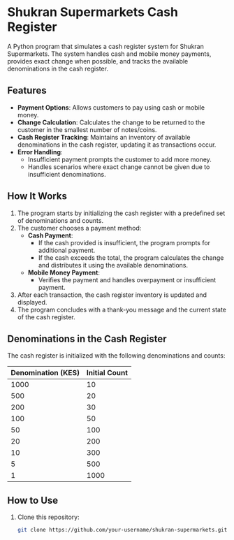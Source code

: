 # Shukran Supermarkets Cash Register

A Python program that simulates a cash register system for Shukran Supermarkets. The system handles cash and mobile money payments, provides exact change when possible, and tracks the available denominations in the cash register.

## Features

- **Payment Options**: Allows customers to pay using cash or mobile money.
- **Change Calculation**: Calculates the change to be returned to the customer in the smallest number of notes/coins.
- **Cash Register Tracking**: Maintains an inventory of available denominations in the cash register, updating it as transactions occur.
- **Error Handling**:
  - Insufficient payment prompts the customer to add more money.
  - Handles scenarios where exact change cannot be given due to insufficient denominations.

## How It Works

1. The program starts by initializing the cash register with a predefined set of denominations and counts.
2. The customer chooses a payment method:
   - **Cash Payment**:
     - If the cash provided is insufficient, the program prompts for additional payment.
     - If the cash exceeds the total, the program calculates the change and distributes it using the available denominations.
   - **Mobile Money Payment**:
     - Verifies the payment and handles overpayment or insufficient payment.
3. After each transaction, the cash register inventory is updated and displayed.
4. The program concludes with a thank-you message and the current state of the cash register.

## Denominations in the Cash Register

The cash register is initialized with the following denominations and counts:

| Denomination (KES) | Initial Count |
|---------------------|---------------|
| 1000               | 10            |
| 500                | 20            |
| 200                | 30            |
| 100                | 50            |
| 50                 | 100           |
| 20                 | 200           |
| 10                 | 300           |
| 5                  | 500           |
| 1                  | 1000          |

## How to Use

1. Clone this repository:
   ```bash
   git clone https://github.com/your-username/shukran-supermarkets.git

